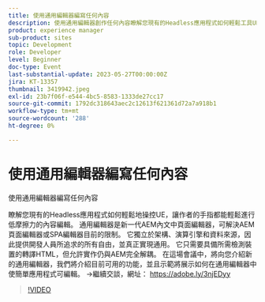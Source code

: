 ```yaml
---
title: 使用通用編輯器編寫任何內容
description: 使用通用編輯器創作任何內容瞭解您現有的Headless應用程式如何輕鬆工具UE，將低摩擦的內容編輯呈現在作者的指尖。 通用編輯器是新一代AEM內文中頁面編輯器，可解決AEM頁面編輯器或SPA編輯器目前的限制。 它獨立於架構、演算引擎和資料來源，因此提供開發人員所追求的所有自由，並真正實現通用。 它只需要具備所需檢測裝置的轉譯HTML，但允許實作仍與AEM完全解耦。 在這場會議中，將向您介紹新的通用編輯器，我們將介紹目前可用的功能，並且示範將展示如何在通用編輯器中使簡單應用程式可編輯。
product: experience manager
sub-product: sites
topic: Development
role: Developer
level: Beginner
doc-type: Event
last-substantial-update: 2023-05-27T00:00:00Z
jira: KT-13357
thumbnail: 3419942.jpeg
exl-id: 23b7f06f-e544-4bc5-8583-1333de27cc17
source-git-commit: 1792dc318643aec2c12613f621361d72a7a918b1
workflow-type: tm+mt
source-wordcount: '288'
ht-degree: 0%

---
```


# 使用通用編輯器編寫任何內容

使用通用編輯器編寫任何內容

瞭解您現有的Headless應用程式如何輕鬆地操控UE，讓作者的手指都能輕鬆進行低摩擦力的內容編輯。 通用編輯器是新一代AEM內文中頁面編輯器，可解決AEM頁面編輯器或SPA編輯器目前的限制。 它獨立於架構、演算引擎和資料來源，因此提供開發人員所追求的所有自由，並真正實現通用。 它只需要具備所需檢測裝置的轉譯HTML，但允許實作仍與AEM完全解耦。 在這場會議中，將向您介紹新的通用編輯器，我們將介紹目前可用的功能，並且示範將展示如何在通用編輯器中使簡單應用程式可編輯。 →繼續交談，網址： https://adobe.ly/3njEDyy

>[!VIDEO](https://video.tv.adobe.com/v/3419942/?learn=on)
